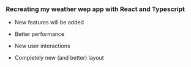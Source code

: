 ### Recreating my weather wep app with React and Typescript

 - New features will be added

 - Better performance

 - New user interactions

 - Completely new (and better) layout